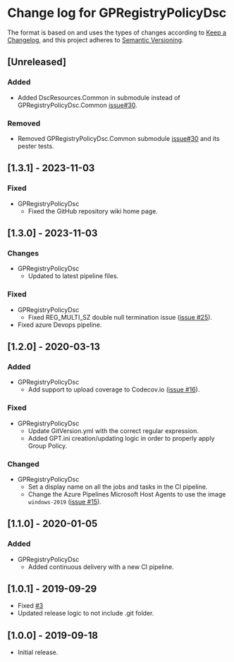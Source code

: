 # Change log for GPRegistryPolicyDsc

The format is based on and uses the types of changes according to [Keep a Changelog](https://keepachangelog.com/en/1.0.0/),
and this project adheres to [Semantic Versioning](https://semver.org/spec/v2.0.0.html).

## [Unreleased]

### Added

- Added DscResources.Common in submodule instead of GPRegistryPolicyDsc.Common [issue#30](https://github.com/dsccommunity/GPRegistryPolicyDsc/issues/30).

### Removed

- Removed GPRegistryPolicyDsc.Common submodule [issue#30](https://github.com/dsccommunity/GPRegistryPolicyDsc/issues/30) and its pester tests.

## [1.3.1] - 2023-11-03

### Fixed

- GPRegistryPolicyDsc
  - Fixed the GitHub repository wiki home page.

## [1.3.0] - 2023-11-03

### Changes

- GPRegistryPolicyDsc
  - Updated to latest pipeline files.

### Fixed

- GPRegistryPolicyDsc
  - Fixed REG_MULTI_SZ double null termination issue ([issue #25](https://github.com/dsccommunity/GPRegistryPolicyDsc/issues/25)).
- Fixed azure Devops pipeline.

## [1.2.0] - 2020-03-13

### Added

- GPRegistryPolicyDsc
  - Add support to upload coverage to Codecov.io ([issue #16](https://github.com/dsccommunity/GPRegistryPolicyDsc/issues/16)).

### Fixed

- GPRegistryPolicyDsc
  - Update GitVersion.yml with the correct regular expression.
  - Added GPT.ini creation/updating logic in order to properly apply Group Policy.

### Changed

- GPRegistryPolicyDsc
  - Set a display name on all the jobs and tasks in the CI pipeline.
  - Change the Azure Pipelines Microsoft Host Agents to use the image 
    `windows-2019` ([issue #15](https://github.com/dsccommunity/GPRegistryPolicyDsc/issues/15)).

## [1.1.0] - 2020-01-05

### Added

- GPRegistryPolicyDsc
  - Added continuous delivery with a new CI pipeline.

## [1.0.1] - 2019-09-29

- Fixed [#3](https://github.com/dsccommunity/GPRegistryPolicyDsc/issues/3)
- Updated release logic to not include .git folder.

## [1.0.0] - 2019-09-18

- Initial release.
